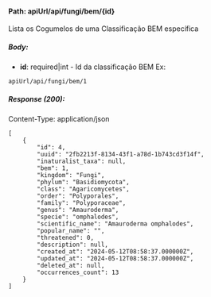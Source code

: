 #### Path: **apiUrl/api/fungi/bem/{id}**
Lista os Cogumelos de uma Classificação BEM específica

##### Body:
*   **id**: required|int - Id da classificação BEM
Ex:
```
apiUrl/api/fungi/bem/1
```

##### Response (200):
Content-Type: application/json
```
[
	{
        "id": 4,
        "uuid": "2fb2213f-8134-43f1-a78d-1b743cd3f14f",
        "inaturalist_taxa": null,
        "bem": 1,
        "kingdom": "Fungi",
        "phylum": "Basidiomycota",
        "class": "Agaricomycetes",
        "order": "Polyporales",
        "family": "Polyporaceae",
        "genus": "Amauroderma",
        "specie": "omphalodes",
        "scientific_name": "Amauroderma omphalodes",
        "popular_name": "",
        "threatened": 0,
        "description": null,
        "created_at": "2024-05-12T08:58:37.000000Z",
        "updated_at": "2024-05-12T08:58:37.000000Z",
        "deleted_at": null,
        "occurrences_count": 13
    }
]
```